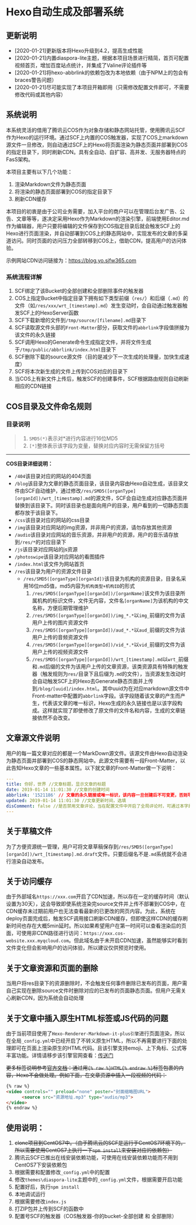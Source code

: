 # Hexo自动生成及部署系统

## 更新说明

- [2020-01-21]更新版本将Hexo升级到4.2，提高生成性能
- [2020-01-21]内置diaspora-lite主题，根据本项目场景进行精简，首页可配置视频首页，增加百度站点统计，并集成了Valine评论插件等
- [2020-01-21]将hexo-abbrlink的依赖包改为本地依赖（由于NPM上的包会有braces警告问题）
- [2020-01-21]尽可能实现了本项目开箱即用（只需修改配置文件即可，不需要修改代码或其他内容）

## 系统说明

本系统灵活的借用了腾讯云COS作为对象存储和静态网站托管，使用腾讯云SCF作为Hexo的运行环境。通过SCF上内置的COS触发器，实现了COS上markdown源文件一旦修改，则自动通过SCF上的Hexo将页面渲染为静态页面并部署到COS的指定目录下，同时刷新CDN。具有全自动、自扩容、高并发、无服务器特点的FasS架构。

本项目主要有以下几个功能：
1. 渲染Markdown文件为静态页面
1. 将渲染的静态页面部署到COS的指定目录下
1. 刷新CDN缓存

本项目的初衷是由于公司业务需要，加入平台的商户可以在管理后台发广告、公告、文章等等，遂决定采用Hexo作为Markdown的渲染引擎，前端使用Editor.md作为编辑器，用户只要将编辑的文件保存到COS指定目录后就会触发SCF上的Hexo进行页面渲染，并自动部署到COS上的静态网站中，实现发布的文章的多渠道访问。同时页面的访问压力全部转移到COS上，借助CDN，提高用户的访问体验。

示例网站CDN访问链接为：https://blog.yo.sjfw365.com

### 系统流程详解
1. SCF绑定了该Bucket的全部创建和全部删除事件的触发器
1. COS上指定Bucket中指定目录下拥有如下类型前缀（`res/`）和后缀（`.md`）的文件（如`/res/xxx/wrt_[timestamp].md`）发生变动时，会自动通过触发器触发SCF上的HexoServer函数
1. SCF下载新增的文件到`/tmp/source/[filename].md`目录下
1. SCF读取源文件头部的`Front-Matter`部分，获取文件的`abbrlink`字段值拼接为该文件的永久链接
1. SCF调用Hexo的Generate命令生成指定文件，并将文件生成于`/tmp/public/abbrlink/index.html`目录下
1. SCF删除下载的source源文件（目的是减少下一次生成的处理量，加快生成速度）
1. SCF将本次新生成的文件上传到COS对应的目录下
1. 当COS上有新文件上传后，触发SCF的创建事件，SCF根据路由规则自动刷新相应的CDN链接

## COS目录及文件命名规则
### 目录说明
> 1. `SMD5(*)`表示对*进行内容进行16位MD5
> 1. `[*]`整体表示该字段为变量，替换对应内容时无需保留方括号

---

**COS目录详细说明：**

- `/404`该目录对应的网站的404页面
- `/blog`该目录为文章的静态页面目录，该目录内容由Hexo自动生成，该目录文件由SCF自动维护，通过修改`/res/SMD5([organType][organId])/wrt_[timestamp].md`的源文件，SCF会自动生成对应静态页面并替换到该目录下。同时该目录也是面向用户的目录，用户看到的一切静态页面都存放于该目录下。
- `/css`该目录对应的网站的css目录
- `/img`该目录对应网站的img资源，并非用户的资源，请勿存放其他资源
- `/audio`该目录对应网站的音乐资源，并非用户的资源，用户的音乐请存放到`/res/*`的对应目录下
- `/js`该目录对应网站的js资源
- `/photoswipe`该目录对应网站的看图插件
- `/index.html`该文件为网站首页
- `/res`该目录为用户的资源文件目录
  - `/res/SMD5([organType][organId])`该目录为机构的资源目录，目录名采用16位md5值，md5内容为`机构类型+机构ID`的形式
    1. `/res/SMD5([organType][organId])/[organName]`该文件为该目录所属机构的标识文件，文件无内容，文件名`[organName]`为该机构的中文名称，方便后期管理维护
    1. `/res/SMD5([organType][organId])/img_*.*`以`img_`前缀的文件为该用户上传的图片资源文件
    1. `/res/SMD5([organType][organId])/aud_*.*`以`aud_`前缀的文件为该用户上传的音频资源文件
    1. `/res/SMD5([organType][organId])/vid_*.*`以`vid_`前缀的文件为该用户上传的视频资源文件
    1. `/res/SMD5([organType][organId])/wrt_[timestamp].md`以`wrt_`前缀和`.md`后缀的文件为该用户上传的文章资源，该类资源具有特殊的触发器（触发规则为`res/`目录下且后缀为`.md`的文件），当资源发生改动时会自动触发SCF上的Hexo去Generate静态页面并上传到`/blog/[uuid]/index.html`。其中uuid为在对应markdown源文件中Front-matter中配置的`abbrlink`字段。该字段随着该文章的产生而产生，代表该文章的唯一标识，Hexo生成的永久链接也是以该字段构成。这样就实现了即使修改了原文件的文件名和内容，生成的文章链接依然不会改变。

## 文章源文件说明
用户的每一篇文章对应的都是一个MarkDown源文件。该源文件由Hexo自动渲染为静态页面并部署到COS的静态网站中。此源文件需要有一段Front-Matter，以此告知Hexo文章的一些基本属性。以下就文章的Front-Matter做一下说明：
```yaml
---
title: 你好，世界 //文章标题，显示文章的标题
date: 2019-01-14 11:01:30 //文章的创建时间
abbrlink: '1521186' // 文章的永久链接或唯一标识，该内容一旦创建后不可变更，否则导致永久链接失效
updated: 2019-01-14 11:01:30 //文章更新时间，选填
disComment: false //是否禁用文章评论，当在配置文件中开启了全局评论时，可通过本字段禁用当前文章的评论功能
---
```

## 关于草稿文件
为了方便资源统一管理，用户可将文章草稿保存到`/res/SMD5([organType][organId])/wrt_[timestamp].md.draft`文件。只要后缀名不是`.md`系统就不会进行渲染自动发布。

## 关于访问缓存
由于外部域名`https://xxx.com`开启了CDN加速，所以存在一定的缓存时间（默认设置为30天），这会导致即使系统渲染完source文件并上传不部署到COS中，在CDN缓存未过期前用户也无法查看最新的已更改的网页内容。为此，系统在deploy页面完成后，触发SCF调用接口刷新CDN缓存，但即使这样CDN的缓存刷新时间也存在大概5min延时。所以如果希望用户在第一时间可以查看渲染后的页面，可使用非CDN路径进行访问：`https://xxx.cos-website.xxx.myqcloud.com`。但此域名由于未开启CDN加速，虽然能够实时看到文件变化但会影响用户的访问体验，所以建议仅供预览时使用。

## 关于文章资源和页面的删除
当用户将res目录下的资源删除时，不会触发任何事件删除已发布的页面，用户需自己实现在删除source文件时删除对应的已发布的页面静态页面。但用户无需关心刷新CDN，因为系统会自动处理

## 关于文章中插入原生HTML标签或JS代码的问题

由于当前项目使用了`Hexo-Renderer-Markdown-it-plus引擎`进行页面渲染，所以在全局`_config.yml`中已经开启了不转义原生HTML，所以不再需要进行下面的处理即可在页面上渲染原生的HTML代码。且该引擎支持emoji、上下角标、公式等丰富功能。详情请移步该引擎官网查看：[传送门](https://github.com/CHENXCHEN/hexo-renderer-markdown-it-plus)

~~更多标签说明参考[官方文档](https://hexo.io/zh-cn/docs/tag-plugins)：通过用`{% raw %}HTML{% endraw %}`标签包裹的内容，Hexo不会做处理。例如下面，在文章资源中插入一段视频的代码：~~

```html
{% raw %}
<video controls="" preload="none" poster="封面缩略图URL">
      <source src="资源地址.mp3" type="audio/mp3">
</video>
{% endraw %}
```

## 使用说明：
1. ~~clone项目到CentOS7中。（由于腾讯云的SCF是运行于CentOS7环境下的，所以需要使用CentOS7上执行一下`npm install`来安装对应的依赖包）~~
1. 腾讯云SCF已推出在线安装依赖功能，可使用在线安装依赖功能而不用到CentOS7下安装依赖包
1. 根据需要和配置修改`_config.yml`中的配置
1. 修改`themes\diaspora-lite`主题中的`_config.yml`文件，根据需要开启功能
1. 配置好后，执行`npm install`
1. 本地调试运行
1. 根据需要修改`index.js`
1. 打ZIP包并上传到SCF的函数中
1. 配置号SCF的触发器（COS触发器-你的bucket-全部创建  和 全部删除）

